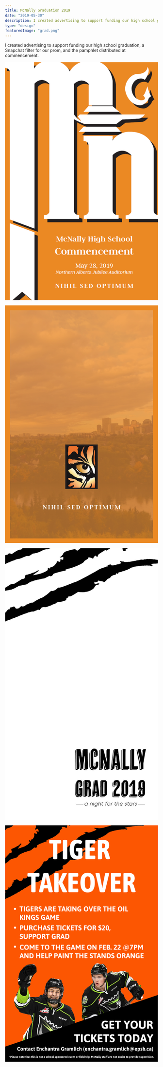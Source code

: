 ```yaml
---
title: McNally Graduation 2019
date: "2019-05-30"
description: I created advertising to support funding our high school graduation, a Snapchat filter for our prom, and the pamphlet distributed at commencement.
type: "design"
featuredImage: "grad.png"
---
```


I created advertising to support funding our high school graduation, a Snapchat filter for our prom, and the pamphlet distributed at commencement.

![McNally Grad](./grad.png "McNally pamphlet")

![McNally Grad](./grad2.png "McNally pamphlet 2")

![McNally Prom](./mcnally-grad-2019-geofilter-01.jpg "Prom geofilter")

![Tiger Takeover](./tigertakeover-poster.jpg "Tiger takeover ad")
